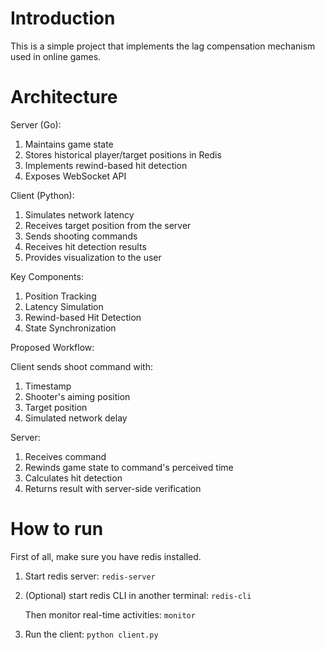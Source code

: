 # Introduction

This is a simple project that implements the lag compensation mechanism used in online games.

# Architecture

Server (Go):

1. Maintains game state
2. Stores historical player/target positions in Redis
3. Implements rewind-based hit detection
4. Exposes WebSocket API

Client (Python):

1. Simulates network latency
2. Receives target position from the server
3. Sends shooting commands
4. Receives hit detection results
5. Provides visualization to the user

Key Components:

1. Position Tracking
2. Latency Simulation
3. Rewind-based Hit Detection
4. State Synchronization

Proposed Workflow:

Client sends shoot command with:

1. Timestamp
2. Shooter's aiming position
3. Target position
4. Simulated network delay

Server:

1. Receives command
2. Rewinds game state to command's perceived time
3. Calculates hit detection
4. Returns result with server-side verification

# How to run

First of all, make sure you have redis installed.

1. Start redis server:
   `redis-server`
2. (Optional) start redis CLI in another terminal:
   `redis-cli`

   Then monitor real-time activities:
   `monitor`

3. Run the client:
   `python client.py`
